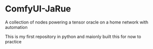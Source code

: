 # ComfyUI-JaRue
A collection of nodes powering a tensor oracle on a home network with automation

This is my first repository in python and maionly built this for now to practice
